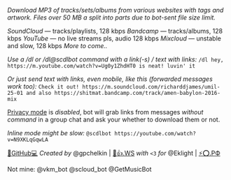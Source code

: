 *Download MP3 of tracks/sets/albums from various websites with tags and artwork. Files over 50 MB a split into parts due to bot-sent file size limit.*

*SoundCloud* — tracks/playlists, 128 kbps
*Bandcamp* — tracks/albums, 128 kbps
*YouTube* — no live streams pls, audio 128 kbps
*Mixcloud* — unstable and slow, 128 kbps
_More to come.._

*Use a /dl or /dl@scdlbot command with a link(-s) / text with links:*
`/dl hey, https://m.youtube.com/watch?v=Ug0y1ZhdHT0 is neat! luvin' it`

*Or just send text with links, even mobile, like this (forwarded messages work too):*
`Check it out! https://m.soundcloud.com/richarddjames/umil-25-01 and also https://shitmat.bandcamp.com/track/amen-babylon-2016-mix`

[Privacy mode](https://core.telegram.org/bots#privacy-mode) is _disabled_, bot will grab links from messages _without command_ in a group chat and ask your whether to download them or not.

*Inline mode might be slow:*
`@scdlbot https://youtube.com/watch?v=N9XKLqGqwLA`

[🌟GitHub💻](https://github.com/gpchelkin/scdlbot)
*Created by* @gpchelkin | [🐝👍.WS](http://xn--lo8h6c.ws/)
*with* `<3` *for* @Eklight | [⚡⭕.РФ](http://Электрокружок.РФ)

Not mine: @vkm\_bot @scloud\_bot @GetMusicBot
